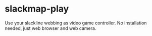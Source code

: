 # slackmap-play
Use your slackline webbing as video game controller. No installation needed, just web browser and web camera.
